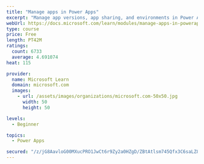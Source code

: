 ```yaml
---
title: "Manage apps in Power Apps"
excerpt: "Manage app versions, app sharing, and environments in Power Apps."
webUrl: https://docs.microsoft.com/learn/modules/manage-apps-in-powerapps/
type: course
price: Free
length: PT42M
ratings:
  count: 6733
  average: 4.691074
heat: 115

provider:
  name: Microsoft Learn
  domain: microsoft.com
  images:
    - url: /assets/images/organizations/microsoft.com-50x50.jpg
      width: 50
      height: 50

levels:
  - Beginner

topics:
  - Power Apps

secured: "/z/jG8AavloG00MXucPRO1JwCt6r9Zy2a0HZgD/ZBtAtlsm745Qfx3C6saLZ8378+8aDbMI3SJWTAwl1CBpTEp/eM1IcpcuFqbKD1rV37tkjni576dyVb6Ve5h7yHD0x2nMSqphhvXzK9mx0zt7gmf1XLThJjmb4hJ7n62433z3c6EueuHwToRXgkfTyISLg58PNNGWXxrwtYrV50Fbv/FRW4m+UOlpeIrlhUYSK+4KUNW8kKQNfZuH0vS3Ne/3nqfmVbqKSVpti5cra0MLZtB9ZJ9SLr1QxYnvTnnGUa72XTKTfl/82aV5Cee59jX5d4TXsaU9OepPsRmF0g2nEMLmXfx+v9ApMHnJK5gSM5SY4pSY6q6/0+qoun5uLKb+1qVyddLy+MYZcReQqvo+OuS/Lmrlu6IjZfZMiQLDOmPs=;uHWRofPt0JAu0JHJp+5A+A=="
---
```


